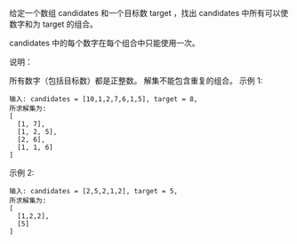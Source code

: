 给定一个数组 candidates 和一个目标数 target ，找出 candidates 中所有可以使数字和为 target 的组合。

candidates 中的每个数字在每个组合中只能使用一次。

说明：

所有数字（包括目标数）都是正整数。
解集不能包含重复的组合。 
示例 1:

    输入: candidates = [10,1,2,7,6,1,5], target = 8,
    所求解集为:
    [
      [1, 7],
      [1, 2, 5],
      [2, 6],
      [1, 1, 6]
    ]
示例 2:

    输入: candidates = [2,5,2,1,2], target = 5,
    所求解集为:
    [
      [1,2,2],
      [5]
    ]
